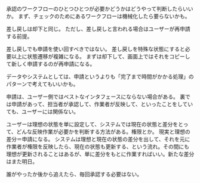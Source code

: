 承認のワークフローのひとつひとつが必要かどうかはどうやって判断したらいいか。
まず、チェックのためにあるワークフローは機械化したら要らないかも。

差し戻しは却下と同じ。
ただし、差し戻しと言われる場合はユーザーが再申請する前提。

差し戻しでも申請を使い回すべきではない。
差し戻しを特殊な状態にすると必要以上に状態遷移が複雑になる。
まずは却下して、画面上ではそれをコピーして新しく申請するのが再申請になる。

データやシステムとしては、申請というよりも「完了まで時間がかかる処理」のパターンで考えてもいいかも。

申請は、ユーザー側ではベストなインタフェースにならない場合がある。
裏では申請があって、担当者が承認して、作業者が反映して、といったことをしていても、ユーザーには関係ない。

ユーザーは理想の状態を単に設定して、システムでは現在の状態と差分をとって、どんな反映作業が必要かを判断する方法がある。権限とか。
現実と理想の差分＝申請になる。
システムは理想と現在の状態の差分を出して、それを元に作業者が権限を反映したら、現在の状態も更新する、という流れ。その間にも理想が更新されることはあるが、単に差分をもとに作業すればいい。新たな差分はまた明日。

誰がやったか後から追えたら、毎回承認する必要はない。
